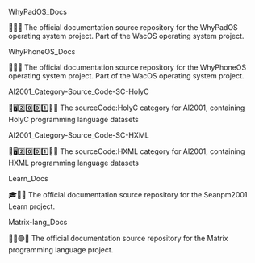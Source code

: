 
WhyPadOS_Docs

🍏️📲️📖️ The official documentation source repository for the WhyPadOS operating system project. Part of the WacOS operating system project.

WhyPhoneOS_Docs

🍏️📱️📖️ The official documentation source repository for the WhyPhoneOS operating system project. Part of the WacOS operating system project.

AI2001_Category-Source_Code-SC-HolyC

🧠️🖥️2️⃣️0️⃣️0️⃣️1️⃣️💾️📜️ The sourceCode:HolyC category for AI2001, containing HolyC programming language datasets

AI2001_Category-Source_Code-SC-HXML

🧠️🖥️2️⃣️0️⃣️0️⃣️1️⃣️💾️📜️ The sourceCode:HXML category for AI2001, containing HXML programming language datasets

Learn_Docs

🎓️🧮️📖️ The official documentation source repository for the Seanpm2001 Learn project.

Matrix-lang_Docs

🔴️🔵️🟢️📖️ The official documentation source repository for the Matrix programming language project.

